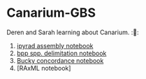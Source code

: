 # Canarium-GBS
Deren and Sarah learning about Canarium. ::rocket::


1. [ipyrad assembly notebook](http://nbviewer.jupyter.org/github/sarahfederman/Canarium-GBS/blob/master/Canarium-assembly.ipynb)  
2. [bpp spp. delimitation notebook](http://nbviewer.jupyter.org/github/sarahfederman/Canarium-GBS/blob/master/species-delimitation-ibpp.ipynb)  
3. [Bucky concordance notebook](http://nbviewer.jupyter.org/github/sarahfederman/Canarium-GBS/blob/master/concordance-tree-BUCKy.ipynb)   
4. [RAxML notebook]  



